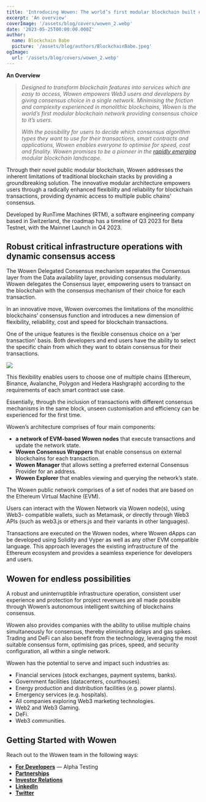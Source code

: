 ```yaml
---
title: 'Introducing Wowen: The world’s first modular blockchain built on delegated consensus'
excerpt: 'An overview'
coverImage: '/assets/blog/covers/wowen_2.webp'
date: '2023-05-25T00:00:00.000Z'
author:
  name: Blockchain Babe
  picture: '/assets/blog/authors/BlockchainBabe.jpeg'
ogImage:
  url: '/assets/blog/covers/wowen_2.webp'
---
```


**An Overview**

> _Designed to transform blockchain features into services which are easy to access, Wowen empowers Web3 users and developers by giving consensus choice in a single network. Minimising the friction and complexity experienced in monolithic blockchains, Wowen is the world’s first modular blockchain network providing consensus choice to it’s users._
>
> _With the possibility for users to decide which consensus algorithm types they want to use for their transactions, smart contracts and applications, Wowen enables everyone to optimise for speed, cost and finality. Wowen promises to be a pioneer in the_ [_rapidly emerging_](https://cointelegraph.com/news/modular-blockchains-could-be-the-next-hot-crypto-market-trend-in-2023) _modular blockchain landscape._

Through their novel public modular blockchain, Wowen addresses the inherent limitations of traditional blockchain stacks by providing a groundbreaking solution. The innovative modular architecture empowers users through a radically enhanced flexibility and reliability for blockchain transactions, providing dynamic access to multiple public chains’ consensus.

Developed by RunTime Machines (RTM), a software engineering company based in Switzerland, the roadmap has a timeline of Q3 2023 for Beta Testnet, with the Mainnet Launch in Q4 2023.

## Robust critical infrastructure operations with dynamic consensus access

The Wowen Delegated Consensus mechanism separates the Consensus layer from the Data availability layer, providing consensus modularity. Wowen delegates the Consensus layer, empowering users to transact on the blockchain with the consensus mechanism of their choice for each transaction.

In an innovative move, Wowen overcomes the limitations of the monolithic blockchains’ consensus function and introduces a new dimension of flexibility, reliability, cost and speed for blockchain transactions.

One of the unique features is the flexible consensus choice on a ‘per transaction’ basis. Both developers and end users have the ability to select the specific chain from which they want to obtain consensus for their transactions.

![](https://miro.medium.com/v2/resize:fit:700/0*Es0-8FVpImONNuau.png)

This flexibility enables users to choose one of multiple chains (Ethereum, Binance, Avalanche, Polygon and Hedera Hashgraph) according to the requirements of each smart contract use case.

Essentially, through the inclusion of transactions with different consensus mechanisms in the same block, unseen customisation and efficiency can be experienced for the first time.

Wowen’s architecture comprises of four main components:

- **a network of EVM-based Wowen nodes** that execute transactions and update the network state.
- **Wowen Consensus Wrappers** that enable consensus on external blockchains for each transaction.
- **Wowen Manager** that allows setting a preferred external Consensus Provider for an address.
- **Wowen Explorer** that enables viewing and querying the network’s state.

The Wowen public network comprises of a set of nodes that are based on the Ethereum Virtual Machine (EVM).

Users can interact with the Wowen Network via Wowen node(s), using Web3- compatible wallets, such as Metamask, or directly through Web3 APIs (such as web3.js or ethers.js and their variants in other languages).

Transactions are executed on the Wowen nodes, where Wowen dApps can be developed using Solidity and Vyper as well as any other EVM compatible language. This approach leverages the existing infrastructure of the Ethereum ecosystem and provides a seamless experience for developers and users.

## Wowen for endless possibilities

A robust and uninterruptible infrastructure operation, consistent user experience and protection for project revenues are all made possible through Wowen’s autonomous intelligent switching of blockchains consensus.

Wowen also provides companies with the ability to utilise multiple chains simultaneously for consensus, thereby eliminating delays and gas spikes. Trading and DeFi can also benefit from the technology, leveraging the most suitable consensus form, optimising gas prices, speed, and security configuration, all within a single network.

Wowen has the potential to serve and impact such industries as:

- Financial services (stock exchanges, payment systems, banks).
- Government facilities (datacenters, courthouses).
- Energy production and distribution facilities (e.g. power plants).
- Emergency services (e.g. hospitals).
- All companies exploring Web3 marketing technologies.
- Web2 and Web3 Gaming.
- DeFi.
- Web3 communities.

## Getting Started with Wowen

Reach out to the Wowen team in the following ways:

- [**For Developers**](https://t.me/WowenNetwork/2) — Alpha Testing
- [**Partnerships**](mailto:partner@wowen.io)
- [**Investor Relations**](mailto:investor@wowen.io)
- [**LinkedIn**](https://www.linkedin.com/company/wowen-network)
- [**Twitter**](https://twitter.com/wowen_network)
